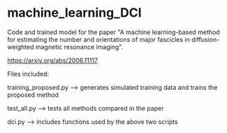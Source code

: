 # machine_learning_DCI

Code and trained model for the paper "A machine learning-based method for estimating the number and orientations of major fascicles in diffusion-weighted magnetic resonance imaging".

https://arxiv.org/abs/2006.11117


Files included:

training_proposed.py  -->   generates simulated training data and trains the proposed method

test_all.py           -->   tests all methods compared in the paper

dci.py                -->   includes functions used by the above two scripts

